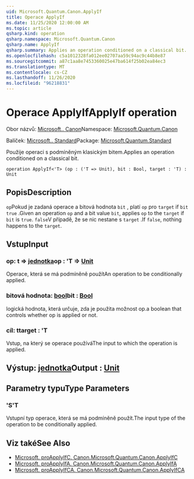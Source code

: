```yaml
---
uid: Microsoft.Quantum.Canon.ApplyIf
title: Operace ApplyIf
ms.date: 11/25/2020 12:00:00 AM
ms.topic: article
qsharp.kind: operation
qsharp.namespace: Microsoft.Quantum.Canon
qsharp.name: ApplyIf
qsharp.summary: Applies an operation conditioned on a classical bit.
ms.openlocfilehash: c5a1012328fa012ee02707aa59c94ac9c44b8e87
ms.sourcegitcommit: a87c1aa8e7453360025e47ba614f25b02ea84ec3
ms.translationtype: MT
ms.contentlocale: cs-CZ
ms.lasthandoff: 11/26/2020
ms.locfileid: "96218831"
---
```

# <a name="applyif-operation"></a><span data-ttu-id="ed762-102">Operace ApplyIf</span><span class="sxs-lookup"><span data-stu-id="ed762-102">ApplyIf operation</span></span>

<span data-ttu-id="ed762-103">Obor názvů: [Microsoft.. Canon](xref:Microsoft.Quantum.Canon)</span><span class="sxs-lookup"><span data-stu-id="ed762-103">Namespace: [Microsoft.Quantum.Canon](xref:Microsoft.Quantum.Canon)</span></span>

<span data-ttu-id="ed762-104">Balíček: [Microsoft.. Standard](https://nuget.org/packages/Microsoft.Quantum.Standard)</span><span class="sxs-lookup"><span data-stu-id="ed762-104">Package: [Microsoft.Quantum.Standard](https://nuget.org/packages/Microsoft.Quantum.Standard)</span></span>


<span data-ttu-id="ed762-105">Použije operaci s podmíněným klasickým bitem.</span><span class="sxs-lookup"><span data-stu-id="ed762-105">Applies an operation conditioned on a classical bit.</span></span>

```qsharp
operation ApplyIf<'T> (op : ('T => Unit), bit : Bool, target : 'T) : Unit
```


## <a name="description"></a><span data-ttu-id="ed762-106">Popis</span><span class="sxs-lookup"><span data-stu-id="ed762-106">Description</span></span>

<span data-ttu-id="ed762-107">`op`Pokud je zadaná operace a bitová hodnota `bit` , platí `op` pro `target` if `bit` `true` .</span><span class="sxs-lookup"><span data-stu-id="ed762-107">Given an operation `op` and a bit value `bit`, applies `op` to the `target` if `bit` is `true`.</span></span> <span data-ttu-id="ed762-108">`false`V případě, že se nic nestane s `target` .</span><span class="sxs-lookup"><span data-stu-id="ed762-108">If `false`, nothing happens to the `target`.</span></span>

## <a name="input"></a><span data-ttu-id="ed762-109">Vstup</span><span class="sxs-lookup"><span data-stu-id="ed762-109">Input</span></span>

### <a name="op--t--unit"></a><span data-ttu-id="ed762-110">op: t => [jednotka](xref:microsoft.quantum.lang-ref.unit)</span><span class="sxs-lookup"><span data-stu-id="ed762-110">op : 'T => [Unit](xref:microsoft.quantum.lang-ref.unit)</span></span> 

<span data-ttu-id="ed762-111">Operace, která se má podmíněně použít</span><span class="sxs-lookup"><span data-stu-id="ed762-111">An operation to be conditionally applied.</span></span>


### <a name="bit--bool"></a><span data-ttu-id="ed762-112">bitová hodnota: [bool](xref:microsoft.quantum.lang-ref.bool)</span><span class="sxs-lookup"><span data-stu-id="ed762-112">bit : [Bool](xref:microsoft.quantum.lang-ref.bool)</span></span>

<span data-ttu-id="ed762-113">logická hodnota, která určuje, zda je použita možnost op.</span><span class="sxs-lookup"><span data-stu-id="ed762-113">a boolean that controls whether op is applied or not.</span></span>


### <a name="target--t"></a><span data-ttu-id="ed762-114">cíl: t</span><span class="sxs-lookup"><span data-stu-id="ed762-114">target : 'T</span></span>

<span data-ttu-id="ed762-115">Vstup, na který se operace používá</span><span class="sxs-lookup"><span data-stu-id="ed762-115">The input to which the operation is applied.</span></span>



## <a name="output--unit"></a><span data-ttu-id="ed762-116">Výstup: [jednotka](xref:microsoft.quantum.lang-ref.unit)</span><span class="sxs-lookup"><span data-stu-id="ed762-116">Output : [Unit](xref:microsoft.quantum.lang-ref.unit)</span></span>



## <a name="type-parameters"></a><span data-ttu-id="ed762-117">Parametry typu</span><span class="sxs-lookup"><span data-stu-id="ed762-117">Type Parameters</span></span>

### <a name="t"></a><span data-ttu-id="ed762-118">'S</span><span class="sxs-lookup"><span data-stu-id="ed762-118">'T</span></span>

<span data-ttu-id="ed762-119">Vstupní typ operace, která se má podmíněně použít.</span><span class="sxs-lookup"><span data-stu-id="ed762-119">The input type of the operation to be conditionally applied.</span></span>

## <a name="see-also"></a><span data-ttu-id="ed762-120">Viz také</span><span class="sxs-lookup"><span data-stu-id="ed762-120">See Also</span></span>

- [<span data-ttu-id="ed762-121">Microsoft. proApplyIfC. Canon.</span><span class="sxs-lookup"><span data-stu-id="ed762-121">Microsoft.Quantum.Canon.ApplyIfC</span></span>](xref:Microsoft.Quantum.Canon.ApplyIfC)
- [<span data-ttu-id="ed762-122">Microsoft. proApplyIfA. Canon.</span><span class="sxs-lookup"><span data-stu-id="ed762-122">Microsoft.Quantum.Canon.ApplyIfA</span></span>](xref:Microsoft.Quantum.Canon.ApplyIfA)
- [<span data-ttu-id="ed762-123">Microsoft. proApplyIfCA. Canon.</span><span class="sxs-lookup"><span data-stu-id="ed762-123">Microsoft.Quantum.Canon.ApplyIfCA</span></span>](xref:Microsoft.Quantum.Canon.ApplyIfCA)